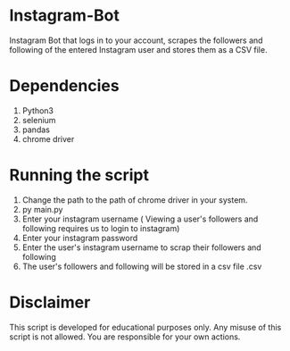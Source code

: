 
# Instagram-Bot

Instagram Bot that logs in to your account, scrapes the followers and following of the entered Instagram user and stores them as a CSV file.

# Dependencies
<ol>
  <li>Python3</li>
  <li>selenium</li>
  <li>pandas</li>
  <li>chrome driver</li>
</ol>

# Running the script

<ol>
  <li>Change the path to the path of chrome driver in your system.
</li>
  <li>py main.py</li>
  <li>Enter your instagram username ( Viewing a user's followers and following requires us to login to instagram)</li>
  <li>Enter your instagram password</li>
  <li>Enter the user's instagram username to scrap their followers and following</li>
  <li>The user's followers and following will be stored in a csv file .csv</li>
</ol>

# Disclaimer

This script is developed for educational purposes only. Any misuse of this script is not allowed. You are responsible for your own actions.
